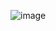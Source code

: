 ![image](https://github.com/BasharIrani23/data-structures-and-algorithms/assets/129655131/bcef7bb0-3daf-47cf-86b8-0afbb9920a0f)
